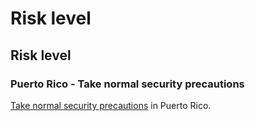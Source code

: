 # Risk level

## Risk level

### Puerto Rico - Take normal security precautions

[Take normal security precautions](#levels "Risk Levels") in Puerto Rico.